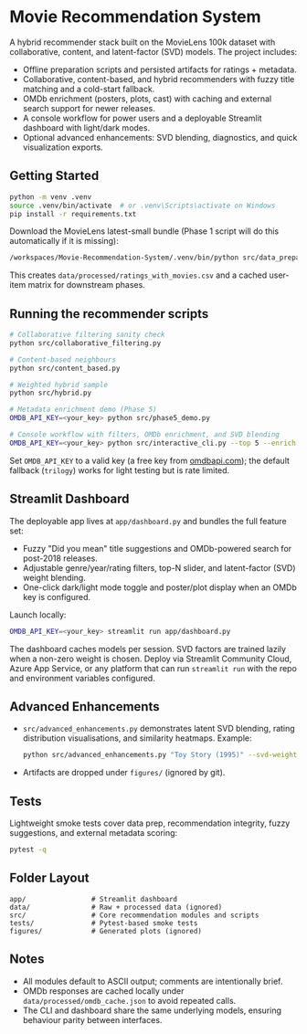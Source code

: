 # Movie Recommendation System

A hybrid recommender stack built on the MovieLens 100k dataset with collaborative, content, and latent-factor (SVD) models. The project includes:

- Offline preparation scripts and persisted artifacts for ratings + metadata.
- Collaborative, content-based, and hybrid recommenders with fuzzy title matching and a cold-start fallback.
- OMDb enrichment (posters, plots, cast) with caching and external search support for newer releases.
- A console workflow for power users and a deployable Streamlit dashboard with light/dark modes.
- Optional advanced enhancements: SVD blending, diagnostics, and quick visualization exports.

## Getting Started

```bash
python -m venv .venv
source .venv/bin/activate  # or .venv\Scripts\activate on Windows
pip install -r requirements.txt
```

Download the MovieLens latest-small bundle (Phase 1 script will do this automatically if it is missing):

```bash
/workspaces/Movie-Recommendation-System/.venv/bin/python src/data_preparation.py
```

This creates `data/processed/ratings_with_movies.csv` and a cached user-item matrix for downstream phases.

## Running the recommender scripts

```bash
# Collaborative filtering sanity check
python src/collaborative_filtering.py

# Content-based neighbours
python src/content_based.py

# Weighted hybrid sample
python src/hybrid.py

# Metadata enrichment demo (Phase 5)
OMDB_API_KEY=<your_key> python src/phase5_demo.py

# Console workflow with filters, OMDb enrichment, and SVD blending
OMDB_API_KEY=<your_key> python src/interactive_cli.py --top 5 --enrich --svd-weight 0.3
```

Set `OMDB_API_KEY` to a valid key (a free key from [omdbapi.com](https://www.omdbapi.com/)); the default fallback (`trilogy`) works for light testing but is rate limited.

## Streamlit Dashboard

The deployable app lives at `app/dashboard.py` and bundles the full feature set:

- Fuzzy "Did you mean" title suggestions and OMDb-powered search for post-2018 releases.
- Adjustable genre/year/rating filters, top-N slider, and latent-factor (SVD) weight blending.
- One-click dark/light mode toggle and poster/plot display when an OMDb key is configured.

Launch locally:

```bash
OMDB_API_KEY=<your_key> streamlit run app/dashboard.py
```

The dashboard caches models per session. SVD factors are trained lazily when a non-zero weight is chosen. Deploy via Streamlit Community Cloud, Azure App Service, or any platform that can run `streamlit run` with the repo and environment variables configured.

## Advanced Enhancements

- `src/advanced_enhancements.py` demonstrates latent SVD blending, rating distribution visualisations, and similarity heatmaps. Example:

	```bash
	python src/advanced_enhancements.py "Toy Story (1995)" --svd-weight 0.35 --factors 40 --top 5
	```
- Artifacts are dropped under `figures/` (ignored by git).

## Tests

Lightweight smoke tests cover data prep, recommendation integrity, fuzzy suggestions, and external metadata scoring:

```bash
pytest -q
```

## Folder Layout

```
app/                # Streamlit dashboard
data/               # Raw + processed data (ignored)
src/                # Core recommendation modules and scripts
tests/              # Pytest-based smoke tests
figures/            # Generated plots (ignored)
```

## Notes

- All modules default to ASCII output; comments are intentionally brief.
- OMDb responses are cached locally under `data/processed/omdb_cache.json` to avoid repeated calls.
- The CLI and dashboard share the same underlying models, ensuring behaviour parity between interfaces.